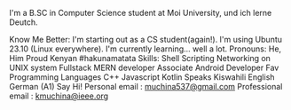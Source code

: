 I'm a B.SC in Computer Science student at Moi University, und ich lerne Deutch.

Know Me Better:
I'm starting out as a CS student(again!).
I'm using Ubuntu 23.10 (Linux everywhere).
I'm currently learning... well a lot.
Pronouns: He, Him
Proud Kenyan #hakunamatata
Skills:
Shell Scripting
Networking on UNIX system
Fullstack MERN developer
Associate Android Developer
Fav Programming Languages
C++
Javascript
Kotlin
Speaks
Kiswahili
English
German (A1)
Say Hi!
Personal email : muchina537@gmail.com
Professional email : kmuchina@ieee.org

<!--
**b0ller/b0ller** is a ✨ _special_ ✨ repository because its `README.md` (this file) appears on your GitHub profile.

Here are some ideas to get you started:

- 🔭 I’m currently working on ...
- 🌱 I’m currently learning ...
- 👯 I’m looking to collaborate on ...
- 🤔 I’m looking for help with ...
- 💬 Ask me about ...
- 📫 How to reach me: ...
- 😄 Pronouns: ...
- ⚡ Fun fact: ...
-->
